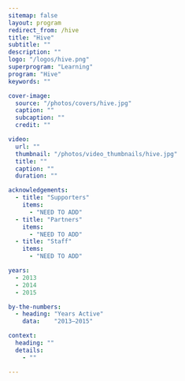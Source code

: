 ```yaml
---
sitemap: false
layout: program
redirect_from: /hive
title: "Hive"
subtitle: ""
description: ""
logo: "/logos/hive.png"
superprogram: "Learning"
program: "Hive"
keywords: ""

cover-image:
  source: "/photos/covers/hive.jpg"
  caption: ""
  subcaption: ""
  credit: ""

video:
  url: ""
  thumbnail: "/photos/video_thumbnails/hive.jpg"
  title: ""
  caption: ""
  duration: ""

acknowledgements:
  - title: "Supporters"
    items:
      - "NEED TO ADD"
  - title: "Partners"
    items:
      - "NEED TO ADD"
  - title: "Staff"
    items:
      - "NEED TO ADD"

years:
  - 2013
  - 2014
  - 2015

by-the-numbers:
  - heading: "Years Active"
    data:    "2013–2015"

context:
  heading: ""
  details:
    - ""

---
```

